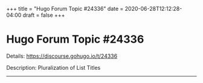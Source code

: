 +++
title = "Hugo Forum Topic #24336"
date = 2020-06-28T12:12:28-04:00
draft = false
+++
# Hugo Forum Topic #24336

Details: <https://discourse.gohugo.io/t/24336>

Description: Pluralization of List Titles

---
